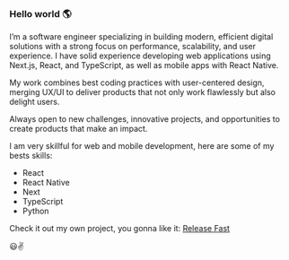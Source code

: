 ### Hello world :earth_americas:

I’m a software engineer specializing in building modern, efficient digital solutions with a strong focus on performance, scalability, and user experience. I have solid experience developing web applications using Next.js, React, and TypeScript, as well as mobile apps with React Native.

My work combines best coding practices with user-centered design, merging UX/UI to deliver products that not only work flawlessly but also delight users.

Always open to new challenges, innovative projects, and opportunities to create products that make an impact.

I am very skillful for web and mobile development, here are some of my bests skills:
- React
- React Native
- Next
- TypeScript
- Python

Check it out my own project, you gonna like it: [Release Fast](https://www.releasefast.io/)

:smiley::v:
